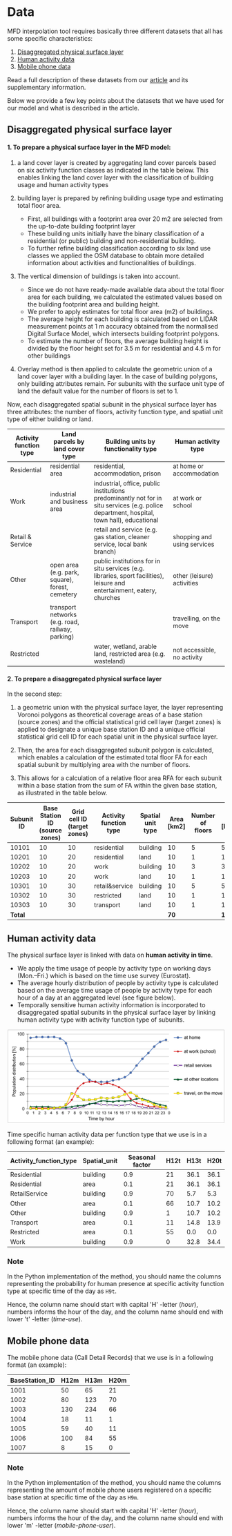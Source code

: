 # Data

MFD interpolation tool requires basically three different datasets that all has some specific characteristics:

 1. [Disaggregated physical surface layer](#disaggregated-physical-surface-layer)
 2. [Human activity data](#human-activity-data)
 3. [Mobile phone data](#mobile-phone-data)
 
Read a full description of these datasets from our [article](../README.md#scientific-article) and its supplementary information. 

Below we provide a few key points about the datasets that we have used
for our model and what is described in the article.  
 
## Disaggregated physical surface layer

#### 1. To prepare a physical surface layer in the MFD model:
 
 1. a land cover layer is created by aggregating land cover parcels based on six activity function classes as indicated in the table below. 
   This enables linking the land cover layer with the classification of building usage and human activity types
 
 2. building layer is prepared by refining building usage type and estimating total floor area. 
    
    - First, all buildings with a footprint area over 20 m2 are selected from the up-to-date building footprint layer 
    - These building units initially have the binary classification of a residential (or public) building and non-residential building. 
    - To further refine building classification according to six land use classes we applied the OSM database to obtain more detailed information 
    about activities and functionalities of buildings.
    
 3. The vertical dimension of buildings is taken into account. 
    
    - Since we do not have ready-made available data about the total floor area for each building, we calculated the estimated values based on the 
    building footprint area and building height.
    - We prefer to apply estimates for total floor area (m2) of buildings.
    - The average height for each building is calculated based on LIDAR measurement points at 1 m accuracy 
    obtained from the normalised Digital Surface Model, which intersects building footprint polygons.
    - To estimate the number of floors, the average building height is divided by the floor height set for 3.5 m for residential and 
    4.5 m for other buildings
 
 4. Overlay method is then applied to calculate the geometric union of a land cover layer with a building layer. In the case of building polygons, only building attributes remain. 
 For subunits with the surface unit type of land the default value for the number of floors is set to 1. 
 
Now, each disaggregated spatial subunit in the physical surface layer has three attributes: the number of floors, activity function type, and spatial unit type of either building or land.
   
| Activity function type | Land parcels by land cover type | Building units by functionality type | Human activity type |
|------------------------|---------------------------------|--------------------------------------|---------------------|
| Residential | residential area | residential, accommodation, prison | at home or accommodation |
| Work	| industrial and business area | industrial, office, public institutions predominantly not for in situ services (e.g. police department, hospital, town hall), educational | at work or school |
| Retail & Service | | retail and service (e.g. gas station, cleaner service, local bank branch) | shopping and using services |
| Other | open area (e.g. park, square), forest, cemetery |	public institutions for in situ services (e.g. libraries, sport facilities), leisure and entertainment, eatery, churches | other (leisure) activities |
| Transport |	transport networks (e.g. road, railway, parking) | | travelling, on the move |
| Restricted | | water, wetland, arable land, restricted area (e.g. wasteland) | not accessible, no activity |

   
#### 2. To prepare a disaggregated physical surface layer

In the second step: 

 1. a geometric union with the physical surface layer, the layer representing Voronoi polygons as theoretical coverage areas of a base station (source zones) 
 and the official statistical grid cell layer (target zones) is applied to designate a unique base station ID and a unique official statistical grid cell 
 ID for each spatial unit in the physical surface layer.
 
 2. Then, the area for each disaggregated subunit polygon is calculated, which enables a calculation of the estimated total floor FA for each spatial subunit 
 by multiplying area with the number of floors. 
 
 3. This allows for a calculation of a relative floor area RFA for each subunit within a base station from the sum of FA within the given base station, 
 as illustrated in the table below.
 
| Subunit ID | Base Station ID (source zones) |	Grid cell ID (target zones) | Activity function type | Spatial unit type | Area \[km2\] | Number of floors | FA \[km2\] | RFA \[%\] |
|------------|--------------------------------|-----------------------------|------------------------|-------------------|--------------|------------------|------------|-----------|
| 10101 | 10| 10| residential    | building | 10 | 5 | 50 | 0.29 |
| 10201 | 10| 20| residential    | land	    | 10 | 1 | 10 | 0.06 |
| 10202 | 10| 20| work           | building | 10 | 3 | 30 | 0.18 |
| 10203 | 10| 20| work           | land	    | 10 | 1 | 10 | 0.06 |
| 10301 | 10| 30| retail&service | building | 10 | 5 | 50 | 0.29 |
| 10302 | 10| 30| restricted     | land     | 10 | 1 | 10 | 0.06 |
| 10303 | 10| 30| transport      | land	    | 10 | 1 | 10 | 0.06 ||
| **Total** | | | |  |	**70** |	| **170** |	**1.0** |

## Human activity data

The physical surface layer is linked with data on **human activity in time**. 

 - We apply the time usage of people by activity type on working days (Mon.–Fri.) which is based on the time use survey (Eurostat). 
 - The average hourly distribution of people by activity type is calculated based on the average time usage of people by activity type 
 for each hour of a day at an aggregated level (see figure below).
 - Temporally sensitive human activity information is incorporated to disaggregated spatial subunits in the physical surface layer by linking 
 human activity type with activity function type of subunits. 

 ![](../img/Figure_S2.jpg)

Time specific human activity data per function type that we use is in a following format (an example):
 
| Activity_function_type  |	Spatial_unit | Seasonal factor | H12t | H13t | H20t |
|-------------------------|--------------|-----------------|------|------|------|
| Residential   | building | 0.9  | 21 | 36.1 | 36.1 | 74.6 |
| Residential   | area     | 0.1  | 21 | 36.1 | 36.1 | 74.6 |
| RetailService | building | 0.9  | 70 | 5.7  | 5.3  | 1.4  |
| Other         | area     | 0.1  | 66 | 10.7 | 10.2 | 10.9 |
| Other         | building | 0.9  | 1  | 10.7 | 10.2 | 10.9 |
| Transport     | area     | 0.1  | 11 | 14.8 | 13.9 | 9.6  |
| Restricted    | area     | 0.1  | 55 | 0.0  | 0.0  | 0.0  |
| Work          | building | 0.9  | 0  | 32.8 | 34.4 | 3.5  |

### Note

In the Python implementation of the method, you should name the columns representing the probability for human presence at specific activity function type at specific time of the day as `H9t`.   

Hence, the column name should start with capital 'H' -letter (*hour*), numbers informs the hour of the day, and the column name should end with lower 't' -letter (*time-use*).  

## Mobile phone data

The mobile phone data (Call Detail Records) that we use is in a following format (an example):

| BaseStation_ID  |	H12m | H13m | H20m |
|-----------------|------|------|------|
| 1001 | 50  | 65  | 21 | 
| 1002 | 80  | 123 | 70 |
| 1003 | 130 | 234 | 66 |
| 1004 | 18  | 11  | 1  |
| 1005 | 59  | 40  | 11 |
| 1006 | 100 | 84  | 55 |
| 1007 | 8   | 15  | 0  |

### Note

In the Python implementation of the method, you should name the columns representing the amount of mobile phone users registered on a specific base station at specific time of the day as `H9m`.   

Hence, the column name should start with capital 'H' -letter (*hour*), numbers informs the hour of the day, and the column name should end with lower 'm' -letter (*mobile-phone-user*).  



